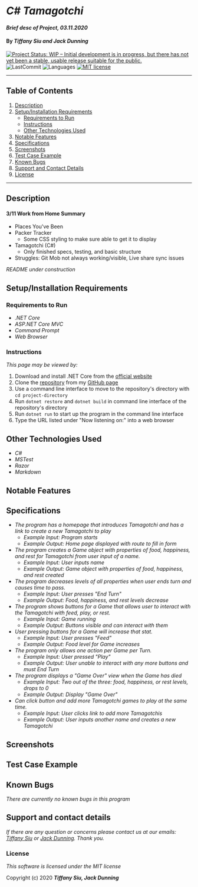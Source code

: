 # _C# Tamagotchi_

#### _Brief desc of Project, 03.11.2020_

#### By _**Tiffany Siu and Jack Dunning**_

<!-- [![Project Status: Inactive – The project has reached a stable, usable state but is no longer being actively developed; support/maintenance will be provided as time allows.](https://www.repostatus.org/badges/latest/inactive.svg)](https://www.repostatus.org/#inactive) -->
<!-- [![Project Status: Active – The project has reached a stable, usable state and is being actively developed.](https://www.repostatus.org/badges/latest/active.svg)](https://www.repostatus.org/#active) -->
[![Project Status: WIP – Initial development is in progress, but there has not yet been a stable, usable release suitable for the public.](https://www.repostatus.org/badges/latest/wip.svg)](https://www.repostatus.org/#wip)
![LastCommit](https://img.shields.io/github/last-commit/tsiu88/Csharp-Tamagotchi)
![Languages](https://img.shields.io/github/languages/top/tsiu88/Csharp-Tamagotchi)
[![MIT license](https://img.shields.io/badge/License-MIT-orange.svg)](https://lbesson.mit-license.org/)

---
## Table of Contents
1. [Description](#description)
2. [Setup/Installation Requirements](#setup/installation-requirements)
    - [Requirements to Run](#requirements-to-run)
    - [Instructions](#instructions)
    - [Other Technologies Used](#other-technologies-used)
3. [Notable Features](#notable-features)
4. [Specifications](#specifications)
5. [Screenshots](#screenshots)
6. [Test Case Example](#test-case-example)
7. [Known Bugs](#known-bugs)
8. [Support and Contact Details](#support-and-contact-details)
9. [License](#license)
---
## Description

#### 3/11 Work from Home Summary
- Places You've Been
- Packer Tracker
  - Some CSS styling to make sure able to get it to display
- Tamagotchi (C#)
  - Only finished specs, testing, and basic structure
- Struggles: Git Mob not always working/visible, Live share sync issues

_README under construction_
<!-- _Detailed desc w/ purpose/usage, what does, motivation to create, why exists, other info for users/developers to have_ -->

## Setup/Installation Requirements

### Requirements to Run
* _.NET Core_
* _ASP.NET Core MVC_
* _Command Prompt_
* _Web Browser_

### Instructions

*This page may be viewed by:*

1. Download and install .NET Core from the [official website](https://dotnet.microsoft.com/download/dotnet-core/)
2. Clone the [repository](https://github.com/TSiu88/Csharp-Tamagotchi.git) from my [GitHub page](https://github.com/TSiu88)
3. Use a command line interface to move to the repository's directory with `cd project-directory`
4. Run `dotnet restore` and `dotnet build` in command line interface of the repository's directory
5. Run `dotnet run` to start up the program in the command line interface
6. Type the URL listed under "Now listening on:" into a web browser 

## Other Technologies Used
* _C#_
* _MSTest_
* _Razor_
* _Markdown_

## Notable Features
<!-- _features that make project stand out_ -->

## Specifications

* _The program has a homepage that introduces Tamagotchi and has a link to create a new Tamagotchi to play_
  * _Example Input: Program starts_
  * _Example Output: Home page displayed with route to fill in form_
* _The program creates a Game object with properties of food, happiness, and rest for Tamagotchi from user input of a name._
  * _Example Input: User inputs name_
  * _Example Output: Game object with properties of food, happiness, and rest created_
* _The program decreases levels of all properties when user ends turn and causes time to pass._
  * _Example Input: User presses "End Turn"_
  * _Example Output: Food, happiness, and rest levels decrease_
* _The program shows buttons for a Game that allows user to interact with the Tamagotchi with feed, play, or rest._
  * _Example Input: Game running_
  * _Example Output: Buttons visible and can interact with them_
* _User pressing buttons for a Game will increase that stat._
  * _Example Input: User presses "Feed"_
  * _Example Output: Food level for Game increases_
* _The program only allows one action per Game per Turn._
  * _Example Input: User pressed "Play"_
  * _Example Output: User unable to interact with any more buttons and must End Turn_
* _The program displays a "Game Over" view when the Game has died_
  * _Example Input: Two out of the three: food, happiness, or rest levels, drops to 0_
  * _Example Output: Display "Game Over"_
* _Can click button and add more Tamagotchi games to play at the same time._
  * _Example Input: User clicks link to add more Tamagotchis_
  * _Example Output: User inputs another name and creates a new Tamagotchi_

## Screenshots

<!-- _Here is a snippet of what the input looks like:_

![Snippet of input fields](img/snippet1.png)

_Here is a preview of what the output looks like:_

![Snippet of output box](img/snippet2.png) -->

<!-- _{Show pictures using ![alt text](image.jpg), show what library does as concisely as possible but don't need to explain how project solves problem from `code`_ -->

## Test Case Example
<!-- _Tests are done through Jest and are run from the command line prompt with `npm test`._
_Some example tests:_
![Snippet of an example test](img/test1.png)

![Snippet of an example result](img/test2.png) -->
<!-- _describe and show how to run tests with `code` examples}_ -->

## Known Bugs

_There are currently no known bugs in this program_

## Support and contact details

_If there are any question or concerns please contact us at our emails: [Tiffany Siu](mailto:tsiu88@gmail.com) or [Jack Dunning](mailto:JackStunning9001@gmail.com). Thank you._

### License

*This software is licensed under the MIT license*

Copyright (c) 2020 **_Tiffany Siu, Jack Dunning_**
